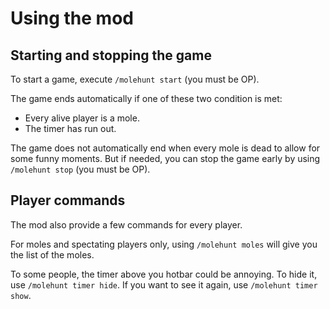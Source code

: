 # Using the mod

## Starting and stopping the game

To start a game, execute `/molehunt start` (you must be OP).

The game ends automatically if one of these two condition is met:
- Every alive player is a mole.
- The timer has run out.

The game does not automatically end when every mole is dead to allow for
some funny moments. But if needed, you can stop the game early by using 
`/molehunt stop` (you must be OP).


## Player commands

The mod also provide a few commands for every player.

For moles and spectating players only, using `/molehunt moles` will give 
you the list of the moles.

To some people, the timer above you hotbar could be annoying. To hide it,
use `/molehunt timer hide`. If you want to see it again, use 
`/molehunt timer show`.
